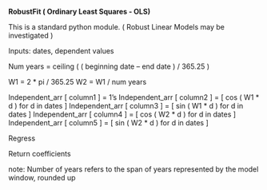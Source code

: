 **RobustFit ( Ordinary Least Squares - OLS)**  

This is a standard python module.
( Robust Linear Models may be investigated )

Inputs: dates, dependent values

Num years = ceiling ( ( beginning date – end date ) / 365.25 )

W1 = 2 * pi / 365.25
W2 = W1 / num years

Independent_arr [ column1 ] = 1’s
Independent_arr [ column2 ] = [ cos ( W1 * d ) for d in dates ]
Independent_arr [ column3 ] = [ sin ( W1 * d ) for d in dates ]
Independent_arr [ column4 ] = [ cos ( W2 * d ) for d in dates ]
Independent_arr [ column5 ] = [ sin ( W2 * d ) for d in dates ]

Regress

Return coefficients

note: Number of years refers to the span of years represented by the model
      window, rounded up
